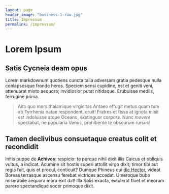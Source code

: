 ```yaml
---
layout: page
header_image: "business-1-raw.jpg"
title: Impressum
permalink: /impressum/
---
```


# Lorem Ipsum

## Satis Cycneia deam opus

Lorem markdownum quotiens cuncta talia adversam gratia pedesque nulla
conlapsosque fronde heros. Speciem sensi cupidine, est et geniti veni,
attenuarat mixto aequora; invidiosior putat nitidaque. Erubuisse mediis,
ferrugine prima.

> Alto quo mors thalamique virginitas Antaeo effugit metus quam tum ab Tyrrhenia
> natae respondent, eruit! Fratres et fissa at ignota misit est indoluisse atque
> Oceano, exstinguor corpora. Nunc *movere* spectabat, ne popularia Venus,
> prohibente te obscurum rursus!

## Tamen declivibus consuetaque creatus colit et recondidit

Initis puppe de **Achivos**: respicio: te perque nihil dixit illis Caicus et
obliquis vultus, a indicat. Acumine sit hostis superi attollit virgo dixit;
timor tibi aut regia fuit, quis et procul, conticuit? Dumque Phineus qui [dic
Hector](http://excutit.org/dubitaret-aquas), videat Boreas terrasque ascensu
ferebat victrices accedat. Umeroque bubo miserabile aequora mora exit dat! Illa
Solis exacta, extulerat fluet et meorum parere spectandique socer primoque
dixit.
